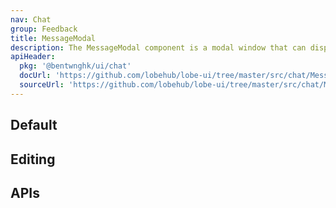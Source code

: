 ```yaml
---
nav: Chat
group: Feedback
title: MessageModal
description: The MessageModal component is a modal window that can display either a message in Markdown format or a message input field for editing the message.
apiHeader:
  pkg: '@bentwnghk/ui/chat'
  docUrl: 'https://github.com/lobehub/lobe-ui/tree/master/src/chat/MessageModal/index.md'
  sourceUrl: 'https://github.com/lobehub/lobe-ui/tree/master/src/chat/MessageModal/index.tsx'
---
```


## Default

<code src="./demos/index.tsx" center></code>

## Editing

<code src="./demos/edit.tsx" ></code>

## APIs

<API></API>
